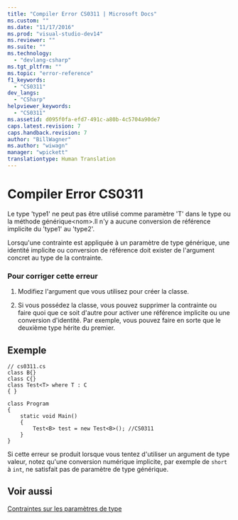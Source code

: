 ```yaml
---
title: "Compiler Error CS0311 | Microsoft Docs"
ms.custom: ""
ms.date: "11/17/2016"
ms.prod: "visual-studio-dev14"
ms.reviewer: ""
ms.suite: ""
ms.technology: 
  - "devlang-csharp"
ms.tgt_pltfrm: ""
ms.topic: "error-reference"
f1_keywords: 
  - "CS0311"
dev_langs: 
  - "CSharp"
helpviewer_keywords: 
  - "CS0311"
ms.assetid: d095f0fa-efd7-491c-a80b-4c5704a90de7
caps.latest.revision: 7
caps.handback.revision: 7
author: "BillWagner"
ms.author: "wiwagn"
manager: "wpickett"
translationtype: Human Translation
---
```

# Compiler Error CS0311
Le type 'type1' ne peut pas être utilisé comme paramètre 'T' dans le type ou la méthode générique\<nom\>.Il n'y a aucune conversion de référence implicite du 'type1' au 'type2'.  
  
 Lorsqu'une contrainte est appliquée à un paramètre de type générique, une identité implicite ou conversion de référence doit exister de l'argument concret au type de la contrainte.  
  
### Pour corriger cette erreur  
  
1.  Modifiez l'argument que vous utilisez pour créer la classe.  
  
2.  Si vous possédez la classe, vous pouvez supprimer la contrainte ou faire quoi que ce soit d'autre pour activer une référence implicite ou une conversion d'identité.  Par exemple, vous pouvez faire en sorte que le deuxième type hérite du premier.  
  
## Exemple  
  
```  
// cs0311.cs  
class B{}  
class C{}  
class Test<T> where T : C  
{ }  
  
class Program  
{  
    static void Main()  
    {  
        Test<B> test = new Test<B>(); //CS0311  
    }  
}  
```  
  
 Si cette erreur se produit lorsque vous tentez d'utiliser un argument de type valeur, notez qu'une conversion numérique implicite, par exemple de `short` à `int`, ne satisfait pas de paramètre de type générique.  
  
## Voir aussi  
 [Contraintes sur les paramètres de type](../../../csharp/programming-guide/generics/constraints-on-type-parameters.md)
